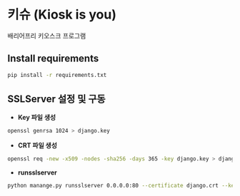 # **키슈 (Kiosk is you)**
배리어프리 키오스크 프로그램


## **Install requirements**

```bash
pip install -r requirements.txt
```


## **SSLServer 설정 및 구동**  


- **Key 파일 생성**

```bash
openssl genrsa 1024 > django.key
```

- **CRT 파일 생성**

```bash
openssl req -new -x509 -nodes -sha256 -days 365 -key django.key > django.crt
```

- **runsslserver**  

```bash
python manange.py runsslserver 0.0.0.0:80 --certificate django.crt --key django.key
```

